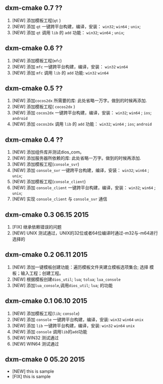 dxm-cmake 0.7 ??
--------------------------

1. [NEW] 添加模板工程(`qt` )
1. [NEW] 添加 `qt` 一键跨平台构建，编译，安装： `win32`; `win64` ; `unix`;
1. [NEW] 添加 `qt` 调用 `lib` 的 `add` 功能： `win32`; `win64` ; `unix`;

dxm-cmake 0.6 ??
--------------------------

1. [NEW] 添加模板工程(`mfc`)
1. [NEW] 添加 `mfc` 一键跨平台构建，编译，安装： `win32` `win64`
1. [NEW] 添加 `mfc` 调用 `lib` 的 `add` 功能: `win32` `win64` 

dxm-cmake 0.5 ??
--------------------------

1. [NEW] 添加`cocos2dx` 所需要的库: 此处省略一万字。做到的时候再添加.
1. [NEW] 添加模板工程( `cocos2dx` )
1. [NEW] 添加 `cocos2dx` 一键跨平台构建，编译，安装： `win32`; `win64` ; `ios`; `android`
1. [NEW] 添加 `cocos2dx` 调用 `lib` 的 `add` 功能： `win32`; `win64` ; `ios`; `android`

dxm-cmake 0.4 ??
--------------------------

1. [NEW] 添加组件库并测试dios_com。
1. [NEW] 添加服务器所依赖的库: 此处省略一万字。做到的时候再添加.
1. [NEW] 添加模板工程(`console_svr`)
1. [NEW] 添加 `console_svr` 一键跨平台构建，编译，安装： `win32`; `win64` ; `unix`;
1. [NEW] 添加模板工程(`console_client`)
1. [NEW] 添加 `console_client` 一键跨平台构建，编译，安装： `win32`; `win64` ; `unix`;
1. [NEW] 实现 `console_client` 与 `console_svr` 通信

dxm-cmake 0.3 06.15 2015
--------------------------
1. [FIX] 继承依赖错误的问题
1. [NEW] UNIX 测试通过，UNIX的32位或者64位编译时通过-m32与-m64进行选择的

dxm-cmake 0.2 06.11 2015
--------------------------

1. [NEW] 添加一键模板创建功能：遍历模板文件夹建立模板选项集合; 选择 模板；输入工程；创建工程。
1. [NEW] 根据模板创建`dios_util`; `lua`;  `tolua`; `lua_console`
1. [NEW] 添加`lua_console`,调用`dios_util`; `lua`; 的功能

dxm-cmake 0.1 06.10 2015
--------------------------

1. [NEW] 添加模板工程(`lib`; `console`)
1. [NEW] 添加 `console` 一键跨平台构建，编译，安装: `win32` `win64` `unix` 
1. [NEW] 添加 `lib` 一键跨平台构建，编译，安装: `win32` `win64` `unix` 
1. [NEW] 添加 `console` 调用`lib`的`add`功能
1. [NEW] WIN32 测试通过
1. [NEW] WIN64 测试通过

dxm-cmake 0  05.20 2015
--------------------------

- [NEW] this is sample
- [FIX] this is sample
